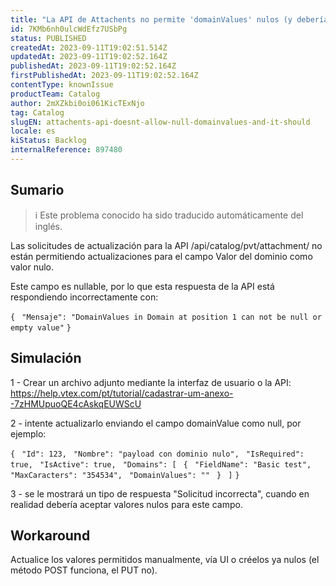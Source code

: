 ```yaml
---
title: "La API de Attachents no permite 'domainValues' nulos (y debería)"
id: 7KMb6nh0ulcWdEfz7USbPg
status: PUBLISHED
createdAt: 2023-09-11T19:02:51.514Z
updatedAt: 2023-09-11T19:02:52.164Z
publishedAt: 2023-09-11T19:02:52.164Z
firstPublishedAt: 2023-09-11T19:02:52.164Z
contentType: knownIssue
productTeam: Catalog
author: 2mXZkbi0oi061KicTExNjo
tag: Catalog
slugEN: attachents-api-doesnt-allow-null-domainvalues-and-it-should
locale: es
kiStatus: Backlog
internalReference: 897480
---
```


## Sumario

>ℹ️ Este problema conocido ha sido traducido automáticamente del inglés.


Las solicitudes de actualización para la API /api/catalog/pvt/attachment/ no están permitiendo actualizaciones para el campo Valor del dominio como valor nulo.

Este campo es nullable, por lo que esta respuesta de la API está respondiendo incorrectamente con:

`{`
` "Mensaje": "DomainValues in Domain at position 1 can not be null or empty value"`
`}`


##

## Simulación


1 - Crear un archivo adjunto mediante la interfaz de usuario o la API: https://help.vtex.com/pt/tutorial/cadastrar-um-anexo--7zHMUpuoQE4cAskqEUWScU

2 - intente actualizarlo enviando el campo domainValue como null, por ejemplo:

`{`
` "Id": 123,`
` "Nombre": "payload con dominio nulo",`
` "IsRequired": true,`
` "IsActive": true,`
` "Domains": [`
` {`
` "FieldName": "Basic test",`
` "MaxCaracters": "354534",`
` "DomainValues": ""`
` }`
` ]`
`}`

3 - se le mostrará un tipo de respuesta "Solicitud incorrecta", cuando en realidad debería aceptar valores nulos para este campo.



## Workaround


Actualice los valores permitidos manualmente, vía UI o créelos ya nulos (el método POST funciona, el PUT no).





